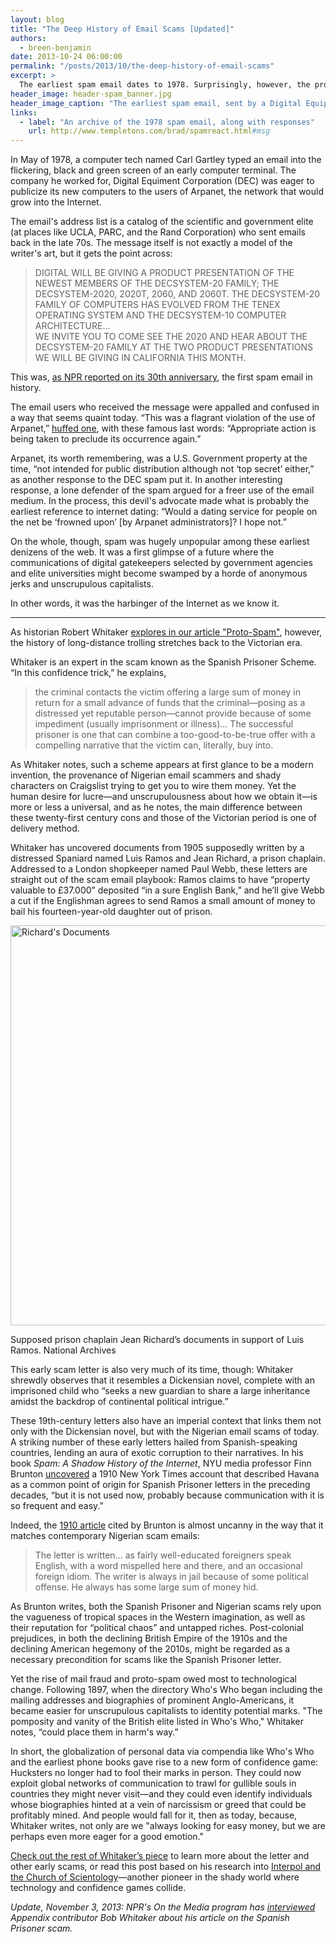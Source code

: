 ```yaml
---
layout: blog
title: "The Deep History of Email Scams [Updated]"
authors:
  - breen-benjamin
date: 2013-10-24 06:00:00
permalink: "/posts/2013/10/the-deep-history-of-email-scams"
excerpt: >
  The earliest spam email dates to 1978. Surprisingly, however, the progenitors of “Nigerian scam” emails date back to the Victorian era.
header_image: header-spam_banner.jpg
header_image_caption: "The earliest spam email, sent by a Digital Equipment Corporation tech named Carl in spring of 1978."
links: 
  - label: "An archive of the 1978 spam email, along with responses"
    url: http://www.templetons.com/brad/spamreact.html#msg
---
```

In May of 1978, a computer tech named Carl Gartley typed an email into the flickering, black and green screen of an early computer terminal. The company he worked for, Digital Equiment Corporation (DEC) was eager to publicize its new computers to the users of Arpanet, the network that would grow into the Internet. 

The email's address list is a catalog of the scientific and government elite (at places like UCLA, PARC, and the Rand Corporation) who sent emails back in the late 70s. The message itself is not exactly a model of the writer's art, but it gets the point across:

> DIGITAL WILL BE GIVING A PRODUCT PRESENTATION OF THE NEWEST MEMBERS OF THE DECSYSTEM-20 FAMILY; THE DECSYSTEM-2020, 2020T, 2060, AND 2060T.  THE DECSYSTEM-20 FAMILY OF COMPUTERS HAS EVOLVED FROM THE TENEX OPERATING SYSTEM AND THE DECSYSTEM-10 <PDP-10> COMPUTER ARCHITECTURE… <br>
WE INVITE YOU TO COME SEE THE 2020 AND HEAR ABOUT THE DECSYSTEM-20 FAMILY AT THE TWO PRODUCT PRESENTATIONS WE WILL BE GIVING IN CALIFORNIA THIS MONTH.

This was, [as NPR reported on its 30th anniversary](http://www.npr.org/templates/story/story.php?storyId=90160617), the first spam email in history.

The email users who received the message were appalled and confused in a way that seems quaint today. “This was a flagrant violation of the use of Arpanet,” [huffed one](http://www.templetons.com/brad/spamreact.html#msg), with these famous last words: “Appropriate action is being taken to preclude its occurrence again.”

Arpanet, its worth remembering, was a U.S. Government property at the time, “not intended for public distribution although not ‘top secret’ either,” as another response to the DEC spam put it. In another interesting response, a lone defender of the spam argued for a freer use of the email medium. In the process, this devil's advocate made what is probably the earliest reference to internet dating: “Would a dating service for people on the net be ‘frowned upon’ [by Arpanet administrators]? I hope not.” 

On the whole, though, spam was hugely unpopular among these earliest denizens of the web. It was a first glimpse of a future where the communications of digital gatekeepers selected by government agencies and elite universities might become swamped by a horde of anonymous jerks and unscrupulous capitalists.

In other words, it was the harbinger of the Internet as we know it. 

***

As historian Robert Whitaker [explores in our article "Proto-Spam"](http://theappendix.net/issues/2013/10/proto-spam-spanish-prisoners-and-confidence-games), however, the history of long-distance trolling stretches back to the Victorian era.

Whitaker is an expert in the scam known as the Spanish Prisoner Scheme. “In this confidence trick,” he explains,

> the criminal contacts the victim offering a large sum of money in return for a small advance of funds that the criminal—posing as a distressed yet reputable person—cannot provide because of some impediment (usually imprisonment or illness)… The successful prisoner is one that can combine a too-good-to-be-true offer with a compelling narrative that the victim can, literally, buy into.

As Whitaker notes, such a scheme appears at first glance to be a modern invention, the provenance of Nigerian email scammers and shady characters on Craigslist trying to get you to wire them money.  Yet the human desire for lucre—and unscrupulousness about how we obtain it—is more or less a universal, and as he notes, the main difference between these twenty-first century cons and those of the Victorian period is one of delivery method.

Whitaker has uncovered documents from 1905 supposedly written by a distressed Spaniard named Luis Ramos and Jean Richard, a prison chaplain. Addressed to a London shopkeeper named Paul Webb, these letters are straight out of the scam email playbook: Ramos claims to have “property valuable to £37.000” deposited “in a sure English Bank,” and he’ll give Webb a cut if the Englishman agrees to send Ramos a small amount of money to bail his fourteen-year-old daughter out of prison.

<div class="inline-image">
<a rel="lightbox" href="http://s3.amazonaws.com/appendixjournal-images/images/attachments/000/000/600/large/Whitaker4.jpg">
<img src="http://s3.amazonaws.com/appendixjournal-images/images/attachments/000/000/600/medium/Whitaker4.jpg" width="640" alt="Richard's Documents" />
</a>
<p class="caption">
Supposed prison chaplain Jean Richard’s documents in support of Luis Ramos.
<span class="credit">National Archives</span>
</p>
</div>

This early scam letter is also very much of its time, though: Whitaker shrewdly observes that it resembles a Dickensian novel, complete with an imprisoned child who “seeks a new guardian to share a large inheritance amidst the backdrop of continental political intrigue.”

These 19th-century letters also have an imperial context that links them not only with the Dickensian novel, but with the Nigerian email scams of today. A striking number of these early letters hailed from Spanish-speaking countries, lending an aura of exotic corruption to their narratives. In his book *Spam: A Shadow History of the Internet*, NYU media professor Finn Brunton [uncovered](http://books.google.com/books?id=QF7EjCRg5CIC&pg=PA104&lpg=PA104&dq=%22as+fairly+well-educated+foreigners+speak+English%22&source=bl&ots=g7EPF1CrPe&sig=mC_FENw1TmdXDEagsNPREY-yxAM&hl=en&sa=X&ei=JV1pUv66BZiz4AOUwIDICQ&ved=0CDIQ6AEwAQ#v=onepage&q=%22as%20fairly%20well-educated%20foreigners%20speak%20English%22&f=false) a 1910 New York Times account that described Havana as a common point of origin for Spanish Prisoner letters in the preceding decades, “but it is not used now, probably because communication with it is so frequent and easy.”

Indeed, the [1910 article](http://query.nytimes.com/gst/abstract.html?res=F70614F63D5C11738DDDA90A94DB405B8885F0D3) cited by Brunton is almost uncanny in the way that it matches contemporary Nigerian scam emails: 

>The letter is written... as fairly well-educated foreigners speak English, with a word mispelled here and there, and an occasional foreign idiom. The writer is always in jail because of some political offense. He always has some large sum of money hid. 

As Brunton writes, both the Spanish Prisoner and Nigerian scams rely upon the vagueness of tropical spaces in the Western imagination, as well as their reputation for “political chaos” and untapped riches. Post-colonial prejudices, in both the declining British Empire of the 1910s and the declining American hegemony of the 2010s, might be regarded as a necessary precondition for scams like the Spanish Prisoner letter.

Yet the rise of mail fraud and proto-spam owed most to technological change. Following 1897, when the directory Who's Who began including the mailing addresses and biographies of prominent Anglo-Americans, it became easier for unscrupulous capitalists to identity potential marks. "The pomposity and vanity of the British elite listed in Who's Who," Whitaker notes, “could place them in harm's way.”

In short, the globalization of personal data via compendia like Who's Who and the earliest phone books gave rise to a new form of confidence game: Hucksters no longer had to fool their marks in person. They could now exploit global networks of communication to trawl for gullible souls in countries they might never visit—and they could even identify individuals whose biographies hinted at a vein of narcissism or greed that could be profitably mined. And people would fall for it, then as today, because, Whitaker writes, not only are we "always looking for easy money, but we are perhaps even more eager for a good emotion."

[Check out the rest of Whitaker’s piece](http://theappendix.net/issues/2013/10/proto-spam-spanish-prisoners-and-confidence-games) to learn more about the letter and other early scams, or read this post based on his research into [Interpol and the Church of Scientology](http://theappendix.net/blog/2013/5/cops-robbers-and-scientologists-why-the-church-of-scientology-hated-interpol)—another pioneer in the shady world where technology and confidence games collide.

*Update, November 3, 2013: NPR's *On the Media* program has [interviewed](http://www.onthemedia.org/story/spanish-prisoner/) *Appendix* contributor Bob Whitaker about his article on the Spanish Prisoner scam.*